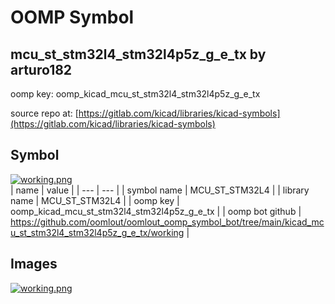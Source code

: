# OOMP Symbol  
## mcu_st_stm32l4_stm32l4p5z_g_e_tx  by arturo182  
  
oomp key: oomp_kicad_mcu_st_stm32l4_stm32l4p5z_g_e_tx  
  
source repo at: [https://gitlab.com/kicad/libraries/kicad-symbols](https://gitlab.com/kicad/libraries/kicad-symbols)  
## Symbol  
  
[![working.png](working_600.png)](working.png)  
| name | value | 
| --- | --- | 
| symbol name | MCU_ST_STM32L4 | 
| library name | MCU_ST_STM32L4 | 
| oomp key | oomp_kicad_mcu_st_stm32l4_stm32l4p5z_g_e_tx | 
| oomp bot github | https://github.com/oomlout/oomlout_oomp_symbol_bot/tree/main/kicad_mcu_st_stm32l4_stm32l4p5z_g_e_tx/working | 
## Images  
  
[![working.png](working_140.png)](working.png)  
